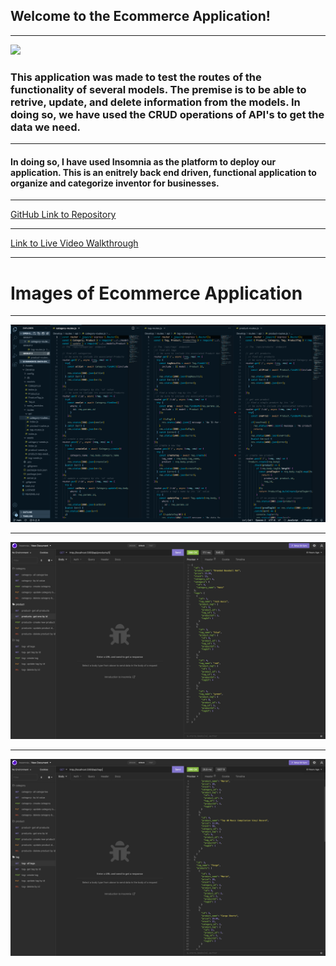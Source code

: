 ## Welcome to the Ecommerce Application!
----

![](https://camo.githubusercontent.com/c652dbcdb4bc224b3e4d7bd673bdbf698c6681a7503057b555e88f47eb523af5/68747470733a2f2f696d672e736869656c64732e696f2f62616467652f4c6963656e73652d4d49542d79656c6c6f77677265656e)

### This application was made to test the routes of the functionality of several models. The premise is to be able to retrive, update, and delete information from the models. In doing so, we have used the CRUD operations of API's to get the data we need.
---
#### In doing so, I have used Insomnia as the platform to deploy our application. This is an enitrely back end driven, functional application to organize and categorize inventor for businesses.
---
[GitHub Link to Repository](https://github.com/jadehuynh/ecommerce-back-end-app)

----
[Link to Live Video Walkthrough]()

---

# Images of Ecommerce Application

----

![Initial Code of Routes](./Assets/images/ecom_code.png)

----

![Deployments in Insomina](./Assets/images/ecom_1.png)

----

![Deployments in Insomina](./Assets/images/ecom_2.png)


